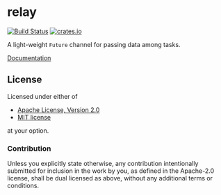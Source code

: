 # relay

[![Build Status](https://travis-ci.org/seanmonstar/relay.svg?branch=master)](https://travis-ci.org/seanmonstar/relay)
[![crates.io](http://meritbadge.herokuapp.com/relay)](https://crates.io/crates/relay)

A light-weight `Future` channel for passing data among tasks.

[Documentation](https://docs.rs/relay)

## License

Licensed under either of

* [Apache License, Version 2.0](LICENSE-APACHE)
* [MIT license](LICENSE-MIT)

at your option.

### Contribution

Unless you explicitly state otherwise, any contribution intentionally submitted for inclusion in the work by you, as defined in the Apache-2.0 license, shall be dual licensed as above, without any additional terms or conditions.
